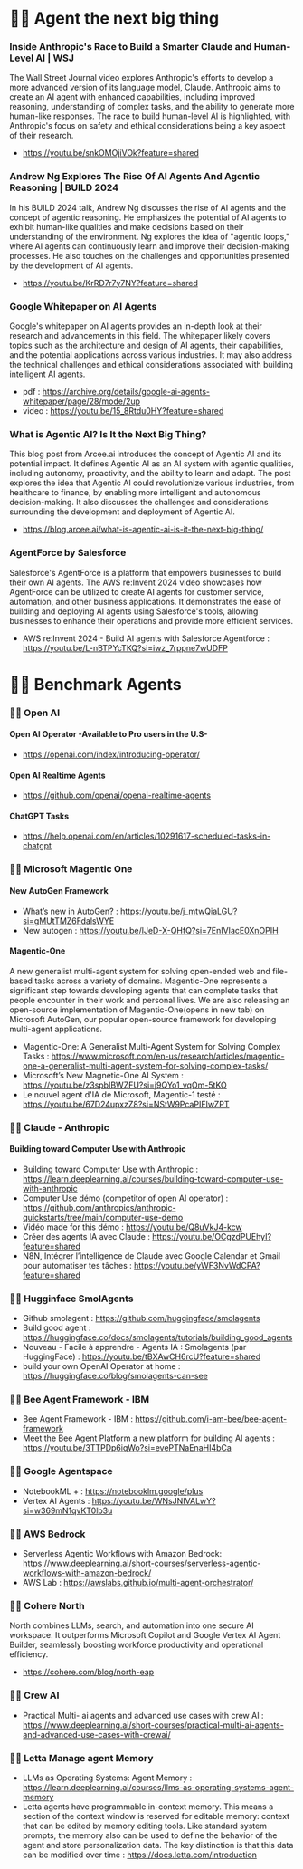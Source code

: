 
# 👮‍♂️ Agent the next big thing 

### Inside Anthropic's Race to Build a Smarter Claude and Human-Level AI | WSJ
The Wall Street Journal video explores Anthropic's efforts to develop a more advanced version of its language model, Claude. Anthropic aims to create an AI agent with enhanced capabilities, including improved reasoning, understanding of complex tasks, and the ability to generate more human-like responses. The race to build human-level AI is highlighted, with Anthropic's focus on safety and ethical considerations being a key aspect of their research.
- https://youtu.be/snkOMOjiVOk?feature=shared

### Andrew Ng Explores The Rise Of AI Agents And Agentic Reasoning | BUILD 2024
In his BUILD 2024 talk, Andrew Ng discusses the rise of AI agents and the concept of agentic reasoning. He emphasizes the potential of AI agents to exhibit human-like qualities and make decisions based on their understanding of the environment. Ng explores the idea of "agentic loops," where AI agents can continuously learn and improve their decision-making processes. He also touches on the challenges and opportunities presented by the development of AI agents.
- https://youtu.be/KrRD7r7y7NY?feature=shared

### Google Whitepaper on AI Agents 
Google's whitepaper on AI agents provides an in-depth look at their research and advancements in this field. The whitepaper likely covers topics such as the architecture and design of AI agents, their capabilities, and the potential applications across various industries. It may also address the technical challenges and ethical considerations associated with building intelligent AI agents.
- pdf : https://archive.org/details/google-ai-agents-whitepaper/page/28/mode/2up
- video : https://youtu.be/15_8Rtdu0HY?feature=shared

### What is Agentic AI? Is It the Next Big Thing?
This blog post from Arcee.ai introduces the concept of Agentic AI and its potential impact. It defines Agentic AI as an AI system with agentic qualities, including autonomy, proactivity, and the ability to learn and adapt. The post explores the idea that Agentic AI could revolutionize various industries, from healthcare to finance, by enabling more intelligent and autonomous decision-making. It also discusses the challenges and considerations surrounding the development and deployment of Agentic AI.
- https://blog.arcee.ai/what-is-agentic-ai-is-it-the-next-big-thing/

### AgentForce by Salesforce 
Salesforce's AgentForce is a platform that empowers businesses to build their own AI agents. The AWS re:Invent 2024 video showcases how AgentForce can be utilized to create AI agents for customer service, automation, and other business applications. It demonstrates the ease of building and deploying AI agents using Salesforce's tools, allowing businesses to enhance their operations and provide more efficient services.
- AWS re:Invent 2024 - Build AI agents with Salesforce Agentforce : https://youtu.be/L-nBTPYcTKQ?si=iwz_7rppne7wUDFP


# 👮‍♂️ Benchmark Agents 

### 🕵️‍♂️ Open AI 
 #### Open AI Operator -Available to Pro users in the U.S- 
- https://openai.com/index/introducing-operator/

 #### Open AI Realtime Agents 
- https://github.com/openai/openai-realtime-agents

 #### ChatGPT Tasks 
- https://help.openai.com/en/articles/10291617-scheduled-tasks-in-chatgpt

### 🕵️‍♂️ Microsoft Magentic One 
#### New AutoGen Framework
- What’s new in AutoGen? : https://youtu.be/j_mtwQiaLGU?si=gMUtTMZ6FdalsWYE
- New autogen : https://youtu.be/lJeD-X-QHfQ?si=7EnIVIacE0XnOPIH

#### Magentic-One
A new generalist multi-agent system for solving open-ended web and file-based tasks across a variety of domains. Magentic-One represents a significant step towards developing agents that can complete tasks that people encounter in their work and personal lives. We are also releasing an open-source implementation of Magentic-One(opens in new tab) on Microsoft AutoGen, our popular open-source framework for developing multi-agent applications.
- Magentic-One: A Generalist Multi-Agent System for Solving Complex Tasks : https://www.microsoft.com/en-us/research/articles/magentic-one-a-generalist-multi-agent-system-for-solving-complex-tasks/
- Microsoft’s New Magnetic-One AI System : https://youtu.be/z3spbIBWZFU?si=j9QYo1_vqOm-5tKO
- Le nouvel agent d'IA de Microsoft, Magentic-1 testé : https://youtu.be/67D24upxzZ8?si=NStW9PcaPIFIwZPT

### 🕵️‍♂️ Claude - Anthropic 
#### Building toward Computer Use with Anthropic
- Building toward Computer Use with Anthropic : https://learn.deeplearning.ai/courses/building-toward-computer-use-with-anthropic
- Computer Use démo (competitor of open AI operator) : https://github.com/anthropics/anthropic-quickstarts/tree/main/computer-use-demo
- Vidéo made for this démo : https://youtu.be/Q8uVkJ4-kcw
- Créer des agents IA avec Claude : https://youtu.be/OCgzdPUEhyI?feature=shared
- N8N, Intégrer l’intelligence de Claude avec Google Calendar et Gmail pour automatiser tes tâches : https://youtu.be/yWF3NvWdCPA?feature=shared

### 🕵️‍♂️ Hugginface SmolAgents 
- Github smolagent : https://github.com/huggingface/smolagents
- Build good agent : https://huggingface.co/docs/smolagents/tutorials/building_good_agents
- Nouveau - Facile à apprendre - Agents IA : Smolagents (par HuggingFace) : https://youtu.be/tBXAwCH6rcU?feature=shared
- build your own OpenAI Operator at home : https://huggingface.co/blog/smolagents-can-see

### 🕵️‍♂️ Bee Agent Framework - IBM 
- Bee Agent Framework - IBM : https://github.com/i-am-bee/bee-agent-framework
- Meet the Bee Agent Platform a new platform for building AI agents : https://youtu.be/3TTPDp6iqWo?si=evePTNaEnaHI4bCa

### 🕵️‍♂️ Google Agentspace 
- NotebookML + : https://notebooklm.google/plus
- Vertex AI Agents : https://youtu.be/WNsJNIVALwY?si=w369mN1qvKT0lb3u

### 🕵️‍♂️ AWS Bedrock 
- Serverless Agentic Workflows with Amazon Bedrock: https://www.deeplearning.ai/short-courses/serverless-agentic-workflows-with-amazon-bedrock/
- AWS Lab : https://awslabs.github.io/multi-agent-orchestrator/

### 🕵️‍♂️ Cohere North 
North combines LLMs, search, and automation into one secure AI workspace. It outperforms Microsoft Copilot and Google Vertex AI Agent Builder, seamlessly boosting workforce productivity and operational efficiency.
- https://cohere.com/blog/north-eap

### 🕵️‍♂️ Crew AI 
- Practical Multi- ai agents and advanced use cases with crew AI : https://www.deeplearning.ai/short-courses/practical-multi-ai-agents-and-advanced-use-cases-with-crewai/

### 🕵️‍♂️ Letta Manage agent Memory 
- LLMs as Operating Systems: Agent Memory : https://learn.deeplearning.ai/courses/llms-as-operating-systems-agent-memory
- Letta agents have programmable in-context memory. This means a section of the context window is reserved for editable memory: context that can be edited by memory editing tools. Like standard system prompts, the memory also can be used to define the behavior of the agent and store personalization data. The key distinction is that this data can be modified over time :  https://docs.letta.com/introduction


 
  
    

